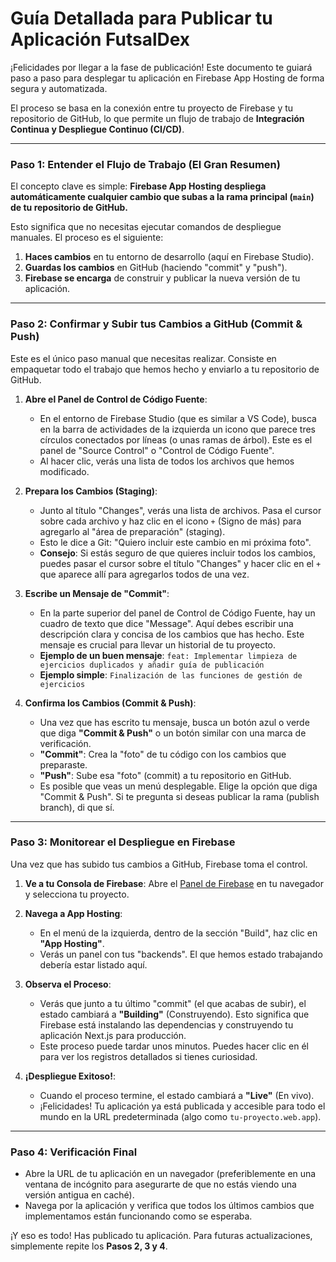 
# Guía Detallada para Publicar tu Aplicación FutsalDex

¡Felicidades por llegar a la fase de publicación! Este documento te guiará paso a paso para desplegar tu aplicación en Firebase App Hosting de forma segura y automatizada.

El proceso se basa en la conexión entre tu proyecto de Firebase y tu repositorio de GitHub, lo que permite un flujo de trabajo de **Integración Continua y Despliegue Continuo (CI/CD)**.

---

### **Paso 1: Entender el Flujo de Trabajo (El Gran Resumen)**

El concepto clave es simple: **Firebase App Hosting despliega automáticamente cualquier cambio que subas a la rama principal (`main`) de tu repositorio de GitHub.**

Esto significa que no necesitas ejecutar comandos de despliegue manuales. El proceso es el siguiente:

1.  **Haces cambios** en tu entorno de desarrollo (aquí en Firebase Studio).
2.  **Guardas los cambios** en GitHub (haciendo "commit" y "push").
3.  **Firebase se encarga** de construir y publicar la nueva versión de tu aplicación.

---

### **Paso 2: Confirmar y Subir tus Cambios a GitHub (Commit & Push)**

Este es el único paso manual que necesitas realizar. Consiste en empaquetar todo el trabajo que hemos hecho y enviarlo a tu repositorio de GitHub.

1.  **Abre el Panel de Control de Código Fuente**:
    *   En el entorno de Firebase Studio (que es similar a VS Code), busca en la barra de actividades de la izquierda un icono que parece tres círculos conectados por líneas (o unas ramas de árbol). Este es el panel de "Source Control" o "Control de Código Fuente".
    *   Al hacer clic, verás una lista de todos los archivos que hemos modificado.

2.  **Prepara los Cambios (Staging)**:
    *   Junto al título "Changes", verás una lista de archivos. Pasa el cursor sobre cada archivo y haz clic en el icono `+` (Signo de más) para agregarlo al "área de preparación" (staging).
    *   Esto le dice a Git: "Quiero incluir este cambio en mi próxima foto".
    *   **Consejo**: Si estás seguro de que quieres incluir todos los cambios, puedes pasar el cursor sobre el título "Changes" y hacer clic en el `+` que aparece allí para agregarlos todos de una vez.

3.  **Escribe un Mensaje de "Commit"**:
    *   En la parte superior del panel de Control de Código Fuente, hay un cuadro de texto que dice "Message". Aquí debes escribir una descripción clara y concisa de los cambios que has hecho. Este mensaje es crucial para llevar un historial de tu proyecto.
    *   **Ejemplo de un buen mensaje**: `feat: Implementar limpieza de ejercicios duplicados y añadir guía de publicación`
    *   **Ejemplo simple**: `Finalización de las funciones de gestión de ejercicios`

4.  **Confirma los Cambios (Commit & Push)**:
    *   Una vez que has escrito tu mensaje, busca un botón azul o verde que diga **"Commit & Push"** o un botón similar con una marca de verificación.
    *   **"Commit"**: Crea la "foto" de tu código con los cambios que preparaste.
    *   **"Push"**: Sube esa "foto" (commit) a tu repositorio en GitHub.
    *   Es posible que veas un menú desplegable. Elige la opción que diga "Commit & Push". Si te pregunta si deseas publicar la rama (publish branch), di que sí.

---

### **Paso 3: Monitorear el Despliegue en Firebase**

Una vez que has subido tus cambios a GitHub, Firebase toma el control.

1.  **Ve a tu Consola de Firebase**: Abre el [Panel de Firebase](https://console.firebase.google.com/) en tu navegador y selecciona tu proyecto.

2.  **Navega a App Hosting**:
    *   En el menú de la izquierda, dentro de la sección "Build", haz clic en **"App Hosting"**.
    *   Verás un panel con tus "backends". El que hemos estado trabajando debería estar listado aquí.

3.  **Observa el Proceso**:
    *   Verás que junto a tu último "commit" (el que acabas de subir), el estado cambiará a **"Building"** (Construyendo). Esto significa que Firebase está instalando las dependencias y construyendo tu aplicación Next.js para producción.
    *   Este proceso puede tardar unos minutos. Puedes hacer clic en él para ver los registros detallados si tienes curiosidad.

4.  **¡Despliegue Exitoso!**:
    *   Cuando el proceso termine, el estado cambiará a **"Live"** (En vivo).
    *   ¡Felicidades! Tu aplicación ya está publicada y accesible para todo el mundo en la URL predeterminada (algo como `tu-proyecto.web.app`).

---

### **Paso 4: Verificación Final**

*   Abre la URL de tu aplicación en un navegador (preferiblemente en una ventana de incógnito para asegurarte de que no estás viendo una versión antigua en caché).
*   Navega por la aplicación y verifica que todos los últimos cambios que implementamos están funcionando como se esperaba.

¡Y eso es todo! Has publicado tu aplicación. Para futuras actualizaciones, simplemente repite los **Pasos 2, 3 y 4**.
